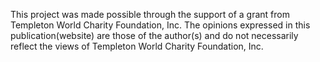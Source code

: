 This project was made possible through the support of a grant from Templeton World Charity Foundation, Inc. The opinions expressed in this publication(website) are those of the author(s) and do not necessarily reflect the views of Templeton World Charity Foundation, Inc.


